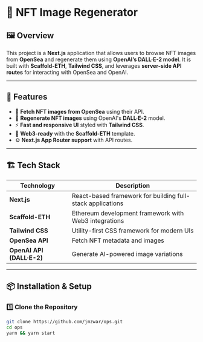 # 🚀 NFT Image Regenerator

## 🖼️ Overview

This project is a **Next.js** application that allows users to browse NFT images from **OpenSea** and regenerate them using **OpenAI’s DALL·E-2 model**. It is built with **Scaffold-ETH**, **Tailwind CSS**, and leverages **server-side API routes** for interacting with OpenSea and OpenAI.

---

## 🔧 Features

- 📜 **Fetch NFT images from OpenSea** using their API.
- 🎨 **Regenerate NFT images** using OpenAI's **DALL·E-2** model.
- ⚡ **Fast and responsive UI** styled with **Tailwind CSS**.
- 🔗 **Web3-ready** with the **Scaffold-ETH** template.
- ⚙️ **Next.js App Router support** with API routes.

---

## 🏗️ Tech Stack

| Technology                | Description                                                |
| ------------------------- | ---------------------------------------------------------- |
| **Next.js**               | React-based framework for building full-stack applications |
| **Scaffold-ETH**          | Ethereum development framework with Web3 integrations      |
| **Tailwind CSS**          | Utility-first CSS framework for modern UIs                 |
| **OpenSea API**           | Fetch NFT metadata and images                              |
| **OpenAI API (DALL·E-2)** | Generate AI-powered image variations                       |

---

## 📦 Installation & Setup

### 1️⃣ Clone the Repository

```sh
git clone https://github.com/jmzwar/ops.git
cd ops
yarn && yarn start
```
